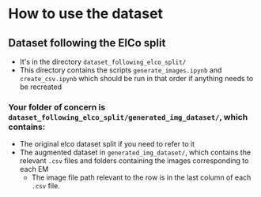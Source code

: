 # How to use the dataset

## Dataset following the ElCo split
* It's in the directory `dataset_following_elco_split/`
* This directory contains the scripts `generate_images.ipynb` and `create_csv.ipynb` which should be run in that order if anything needs to be recreated

### Your folder of concern is `dataset_following_elco_split/generated_img_dataset/`, which contains:
* The original elco dataset split if you need to refer to it
* The augmented dataset in `generated_img_dataset/`, which contains the relevant `.csv` files and folders containing the images corresponding to each EM
    * The image file path relevant to the row is in the last column of each `.csv` file.
